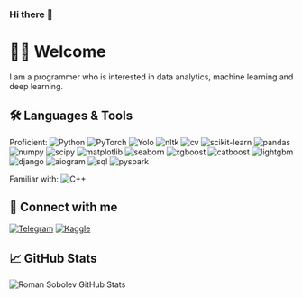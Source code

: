 ### Hi there 👋

<!--
**makemecker/makemecker** is a ✨ _special_ ✨ repository because its `README.md` (this file) appears on your GitHub profile.

Here are some ideas to get you started:

- 🔭 I’m currently working on ...
- 🌱 I’m currently learning ...
- 👯 I’m looking to collaborate on ...
- 🤔 I’m looking for help with ...
- 💬 Ask me about ...
- 📫 How to reach me: ...
- 😄 Pronouns: ...
- ⚡ Fun fact: ...
-->

# 🙋‍♂️ Welcome <!--![Visitors](https://visitor-badge.glitch.me/badge?page_id=makemecker) -->

I am a programmer who is interested in data analytics, machine learning and deep learning.

## 🛠 Languages & Tools

Proficient: 
![Python](https://img.shields.io/badge/-Python-0f0f0f?style=flat-square&logo=python)
![PyTorch](https://img.shields.io/badge/-PyTorch-0f0f0f?style=flat-square&logo=pytorch)
![Yolo](https://img.shields.io/badge/-Yolo-0f0f0f?style=flat-square&logo=yolo)
![nltk](https://img.shields.io/badge/-Nltk-0f0f0f?style=flat-square&logo=nltk)
![cv](https://img.shields.io/badge/-Cv-0f0f0f?style=flat-square&logo=cv)
![scikit-learn](https://img.shields.io/badge/-ScikitLearn-0f0f0f?style=flat-square&logo=scikit-learn)
![pandas](https://img.shields.io/badge/-Pandas-0f0f0f?style=flat-square&logo=pandas)
![numpy](https://img.shields.io/badge/-NumPy-0f0f0f?style=flat-square&logo=numpy)
![scipy](https://img.shields.io/badge/-SciPy-0f0f0f?style=flat-square&logo=scipy)
![matplotlib](https://img.shields.io/badge/-Matplotlib-0f0f0f?style=flat-square&logo=matplotlib)
![seaborn](https://img.shields.io/badge/-Seaborn-0f0f0f?style=flat-square&logo=seaborn)
![xgboost](https://img.shields.io/badge/-XGBoost-0f0f0f?style=flat-square&logo=xgboost)
![catboost](https://img.shields.io/badge/-CatBoost-0f0f0f?style=flat-square&logo=catboost)
![lightgbm](https://img.shields.io/badge/-LightGBM-0f0f0f?style=flat-square&logo=lightgbm)
![django](https://img.shields.io/badge/-Django-0f0f0f?style=flat-square&logo=django)
![aiogram](https://img.shields.io/badge/-Aiogram-0f0f0f?style=flat-square&logo=aiogram)
![sql](https://img.shields.io/badge/-SQL-0f0f0f?style=flat-square&logo=sql)
![pyspark](https://img.shields.io/badge/-PySpark-0f0f0f?style=flat-square&logo=pyspark)

Familiar with: 
![C++](https://img.shields.io/badge/-C++-0f0f0f?style=flat-square&logo=c%2B%2B)

## 🤝 Connect with me

[![Telegram](https://img.shields.io/badge/-Telegram-0f0f0f?style=for-the-badge&logo=telegram)](https://t.me/realname11)
[![Kaggle](https://img.shields.io/badge/-Kaggle-0f0f0f?style=for-the-badge&logo=kaggle)](https://www.kaggle.com/romansobolev)

## 📈 GitHub Stats

![Roman Sobolev GitHub Stats](https://github-readme-stats.vercel.app/api?username=makemecker&count_private=true&hide=contribs,issues,prs&show_icons=true&theme=dark&bg_color=30,0f0f0f,066052&title_color=fff&text_color=fff&icon_color=cbdea6)


